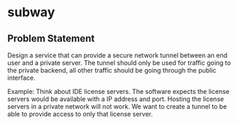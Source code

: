 # subway

## Problem Statement
Design a service that can provide a secure network tunnel between an end user
and a private server. The tunnel should only be used for traffic going to the
private backend, all other traffic should be going through the public interface.

Example: Think about IDE license servers. The software expects the license servers
would be available with a IP address and port. Hosting the license servers in a
private network will not work. We want to create a tunnel to be able to provide
access to only that license server. 